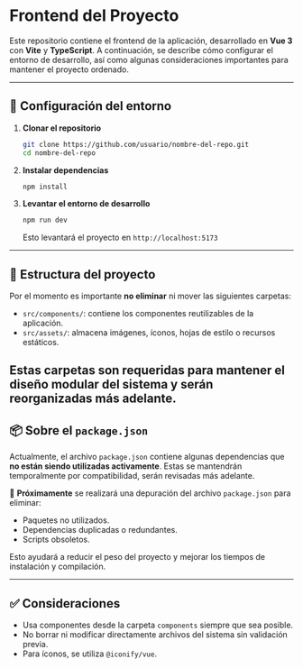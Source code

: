 
# Frontend del Proyecto

Este repositorio contiene el frontend de la aplicación, desarrollado en **Vue 3** con **Vite** y **TypeScript**. A continuación, se describe cómo configurar el entorno de desarrollo, así como algunas consideraciones importantes para mantener el proyecto ordenado.

---

## 🔧 Configuración del entorno

1. **Clonar el repositorio**
   ```bash
   git clone https://github.com/usuario/nombre-del-repo.git
   cd nombre-del-repo
   ```

2. **Instalar dependencias**
   ```bash
   npm install
   ```

3. **Levantar el entorno de desarrollo**
   ```bash
   npm run dev
   ```

   Esto levantará el proyecto en `http://localhost:5173`

---

## 📁 Estructura del proyecto

Por el momento es importante **no eliminar** ni mover las siguientes carpetas:

- `src/components/`: contiene los componentes reutilizables de la aplicación.
- `src/assets/`: almacena imágenes, íconos, hojas de estilo o recursos estáticos.

Estas carpetas son requeridas para mantener el diseño modular del sistema y serán reorganizadas más adelante.
---

## 📦 Sobre el `package.json`

Actualmente, el archivo `package.json` contiene algunas dependencias que **no están siendo utilizadas activamente**. Estas se mantendrán temporalmente por compatibilidad, serán revisadas más adelante.

📌 **Próximamente** se realizará una depuración del archivo `package.json` para eliminar:

- Paquetes no utilizados.
- Dependencias duplicadas o redundantes.
- Scripts obsoletos.

Esto ayudará a reducir el peso del proyecto y mejorar los tiempos de instalación y compilación.

---

## ✅ Consideraciones

- Usa componentes desde la carpeta `components` siempre que sea posible.
- No borrar ni modificar directamente archivos del sistema sin validación previa.
- Para íconos, se utiliza `@iconify/vue`.


